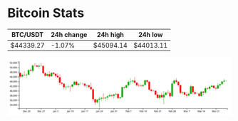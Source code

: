 # Bitcoin Stats

BTC/USDT|24h change|24h high|24h low|
|---|---|---|---|
|$44339.27|-1.07%|$45094.14|$44013.11|

<img src="./chart.svg">
